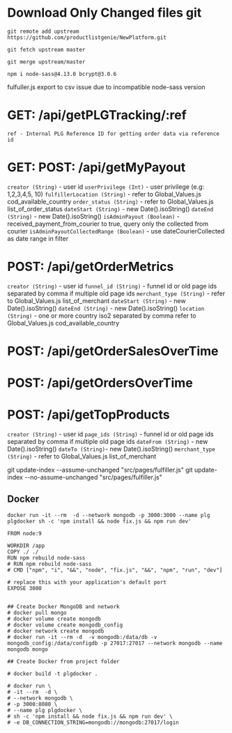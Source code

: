 # Download Only Changed files git
`git remote add upstream https://github.com/productlistgenie/NewPlatform.git`

`git fetch upstream master`

`git merge upstream/master`

`npm i node-sass@4.13.0 bcrypt@3.0.6`


fulfuller.js export to csv issue due to incompatible node-sass version


# GET: /api/getPLGTracking/:ref
`ref - Internal PLG Reference ID for getting order data via reference id`

# GET: POST: /api/getMyPayout
`creator (String)` - user id
`userPrivilege (Int)` - user privilege (e.g: 1,2,3,4,5, 10)
`fulfillerLocation (String)` - refer to Global_Values.js cod_available_country
`order_status (String)` - refer to Global_Values.js list_of_order_status
`dateStart (String)` - new Date().isoString()
`dateEnd (String)` - new Date().isoString()
`isAdminPayout (Boolean)` - received_payment_from_courier to true, query only the collected from courier
`isAdminPayoutCollectedRange (Boolean)` - use dateCourierCollected as date range in filter

# POST: /api/getOrderMetrics
`creator (String)` - user id
`funnel_id (String)` - funnel id or old page ids separated by comma if multiple old page ids
`merchant_type (String)` - refer to Global_Values.js list_of_merchant
`dateStart (String)` - new Date().isoString()
`dateEnd (String)` - new Date().isoString()
`location (String)` - one or more country iso2 separated by comma refer to Global_Values.js cod_available_country

# POST: /api/getOrderSalesOverTime
# POST: /api/getOrdersOverTime
# POST: /api/getTopProducts
`creator (String)` - user id
`page_ids (String)` - funnel id or old page ids separated by comma if multiple old page ids
`dateFrom (String)` - new Date().isoString()
`dateTo (String)`- new Date().isoString()
`merchant_type (String)` - refer to Global_Values.js list_of_merchant

   git update-index --assume-unchanged "src/pages/fulfiller.js"
   git update-index --no-assume-unchanged "src/pages/fulfiller.js"

## Docker

```
docker run -it --rm  -d --network mongodb -p 3000:3000 --name plg plgdocker sh -c 'npm install && node fix.js && npm run dev'

FROM node:9

WORKDIR /app
COPY ./ ./
RUN npm rebuild node-sass
# RUN npm rebuild node-sass
# CMD ["npm", "i", "&&", "node", "fix.js", "&&", "npm", "run", "dev"]

# replace this with your application's default port
EXPOSE 3000


## Create Docker MongoDB and network
# docker pull mongo
# docker volume create mongodb
# docker volume create mongodb_config
# docker network create mongodb
# docker run -it --rm -d  -v mongodb:/data/db -v mongodb_config:/data/configdb -p 27017:27017 --network mongodb --name mongodb mongo

## Create Docker from project folder

# docker build -t plgdocker .  

# docker run \
# -it --rm  -d \
# --network mongodb \
# -p 3000:8080 \
# --name plg plgdocker \
# sh -c 'npm install && node fix.js && npm run dev' \
# -e DB_CONNECTION_STRING=mongodb://mongodb:27017/login
```